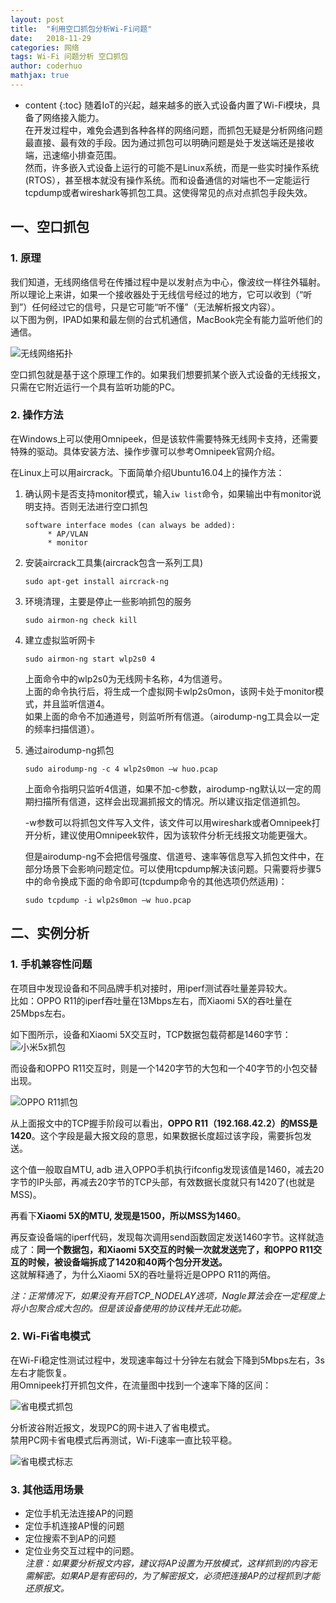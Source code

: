 ```yaml
---
layout: post  
title:  "利用空口抓包分析Wi-Fi问题"  
date:   2018-11-29  
categories: 网络  
tags: Wi-Fi 问题分析 空口抓包
author: coderhuo  
mathjax: true
---
```


* content
{:toc}
随着IoT的兴起，越来越多的嵌入式设备内置了Wi-Fi模块，具备了网络接入能力。    
在开发过程中，难免会遇到各种各样的网络问题，而抓包无疑是分析网络问题最直接、最有效的手段。因为通过抓包可以明确问题是处于发送端还是接收端，迅速缩小排查范围。    
然而，许多嵌入式设备上运行的可能不是Linux系统，而是一些实时操作系统(RTOS），甚至根本就没有操作系统。而和设备通信的对端也不一定能运行tcpdump或者wireshark等抓包工具。这使得常见的点对点抓包手段失效。







## 一、空口抓包 ##
### 1. 原理 ###

我们知道，无线网络信号在传播过程中是以发射点为中心，像波纹一样往外辐射。所以理论上来讲，如果一个接收器处于无线信号经过的地方，它可以收到（“听到”）任何经过它的信号，只是它可能“听不懂”（无法解析报文内容）。    
以下图为例，IPAD如果和最左侧的台式机通信，MacBook完全有能力监听他们的通信。


![无线网络拓扑](http://data.coderhuo.tech/blog/wifi_aircrack/network_topology.png)

空口抓包就是基于这个原理工作的。如果我们想要抓某个嵌入式设备的无线报文，只需在它附近运行一个具有监听功能的PC。


### 2. 操作方法 ### 

在Windows上可以使用Omnipeek，但是该软件需要特殊无线网卡支持，还需要特殊的驱动。具体安装方法、操作步骤可以参考Omnipeek官网介绍。    

在Linux上可以用aircrack。下面简单介绍Ubuntu16.04上的操作方法：



1. 确认网卡是否支持monitor模式，输入`iw list`命令，如果输出中有monitor说明支持。否则无法进行空口抓包

	```
	software interface modes (can always be added):
		 * AP/VLAN
		 * monitor
	```

2. 安装aircrack工具集(aircrack包含一系列工具)    
	```
	sudo apt-get install aircrack-ng
    ```    

3. 环境清理，主要是停止一些影响抓包的服务    
	```
	sudo airmon-ng check kill
	```
4. 建立虚拟监听网卡    
	```
	sudo airmon-ng start wlp2s0 4
	```

	上面命令中的wlp2s0为无线网卡名称，4为信道号。    
	上面的命令执行后，将生成一个虚拟网卡wlp2s0mon，该网卡处于monitor模式，并且监听信道4。    
	如果上面的命令不加通道号，则监听所有信道。（airodump-ng工具会以一定的频率扫描信道）。    
5. 通过airodump-ng抓包    
	```
	sudo airodump-ng -c 4 wlp2s0mon –w huo.pcap
	```
	上面命令指明只监听4信道，如果不加-c参数，airodump-ng默认以一定的周期扫描所有信道，这样会出现漏抓报文的情况。所以建议指定信道抓包。    

	-w参数可以将抓包文件写入文件，该文件可以用wireshark或者Omnipeek打开分析，建议使用Omnipeek软件，因为该软件分析无线报文功能更强大。

	但是airodump-ng不会把信号强度、信道号、速率等信息写入抓包文件中，在部分场景下会影响问题定位。可以使用tcpdump解决该问题。只需要将步骤5中的命令换成下面的命令即可(tcpdump命令的其他选项仍然适用)：
	```
	sudo tcpdump -i wlp2s0mon –w huo.pcap
	```


## 二、实例分析 ##
### 1. 手机兼容性问题 ###


在项目中发现设备和不同品牌手机对接时，用iperf测试吞吐量差异较大。    
比如：OPPO R11的iperf吞吐量在13Mbps左右，而Xiaomi 5X的吞吐量在25Mbps左右。

如下图所示，设备和Xiaomi 5X交互时，TCP数据包载荷都是1460字节：
![小米5x抓包](http://data.coderhuo.tech/blog/wifi_aircrack/xiaomi_5x_1420.png)

而设备和OPPO R11交互时，则是一个1420字节的大包和一个40字节的小包交替出现。

![OPPO R11抓包](http://data.coderhuo.tech/blog/wifi_aircrack/oppo_r11_1460.png)


从上面报文中的TCP握手阶段可以看出，**OPPO R11（192.168.42.2）的MSS是1420**。这个字段是最大报文段的意思，如果数据长度超过该字段，需要拆包发送。    

这个值一般取自MTU, adb 进入OPPO手机执行ifconfig发现该值是1460，减去20字节的IP头部，再减去20字节的TCP头部，有效数据长度就只有1420了(也就是MSS)。    

再看下**Xiaomi 5X的MTU, 发现是1500，所以MSS为1460**。

再反查设备端的iperf代码，发现每次调用send函数固定发送1460字节。这样就造成了：**同一个数据包，和Xiaomi 5X交互的时候一次就发送完了，和OPPO R11交互的时候，被设备端拆成了1420和40两个包分开发送。**    
这就解释通了，为什么Xiaomi 5X的吞吐量将近是OPPO R11的两倍。    

*注：正常情况下，如果没有开启TCP_NODELAY选项，Nagle算法会在一定程度上将小包聚合成大包的。但是该设备使用的协议栈并无此功能。*

### 2. Wi-Fi省电模式 ###
在Wi-Fi稳定性测试过程中，发现速率每过十分钟左右就会下降到5Mbps左右，3s左右才能恢复。    
用Omnipeek打开抓包文件，在流量图中找到一个速率下降的区间：    

![省电模式抓包](http://data.coderhuo.tech/blog/wifi_aircrack/power_save_flow.png)

分析波谷附近报文，发现PC的网卡进入了省电模式。    
禁用PC网卡省电模式后再测试，Wi-Fi速率一直比较平稳。    

![省电模式标志](http://data.coderhuo.tech/blog/wifi_aircrack/power_save_flag.png)

### 3. 其他适用场景 ###


- 定位手机无法连接AP的问题
- 定位手机连接AP慢的问题
- 定位搜索不到AP的问题
- 定位业务交互过程中的问题。    
*注意：如果要分析报文内容，建议将AP设置为开放模式，这样抓到的内容无需解密。如果AP是有密码的，为了解密报文，必须把连接AP的过程抓到才能还原报文。*

​                
